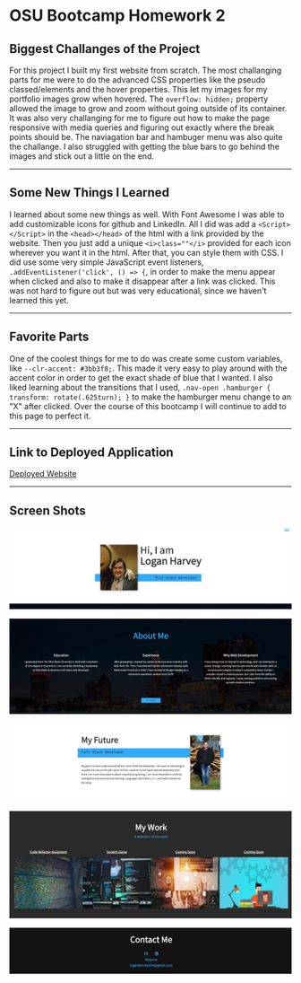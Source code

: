 # OSU Bootcamp Homework 2

## Biggest Challanges of the Project

For this project I built my first website from scratch. The most challanging parts for me were to do the advanced CSS properties like the pseudo classed/elements and the hover properties. This let my images for my portfolio images grow when hovered. The `overflow: hidden;` property allowed the image to grow and zoom without going outside of its container. It was also very challanging for me to figure out how to make the page responsive with media queries and figuring out exactly where the break points should be. The naviagation bar and hambuger menu was also quite the challange. I also struggled with getting the blue bars to go behind the images and stick out a little on the end. 

---
## Some New Things I Learned 

I learned about some new things as well. With Font Awesome I was able to add customizable icons for github and LinkedIn. All I did was add a `<Script></Script>` in the `<head></head>` of the html with a link provided by the website. Then you just add a unique `<i>class=""</i>` provided for each icon wherever you want it in the html. After that, you can style them with CSS. I did use some very simple JavaScript event listeners, `.addEventListener('click', () => {`, in order to make the menu appear when clicked and also to make it disappear after a link was clicked. This was not hard to figure out but was very educational, since we haven't learned this yet.

---
## Favorite Parts 

One of the coolest things for me to do was create some custom variables, like `--clr-accent: #3bb3f8;`. This made it very easy to play around with the accent color in order to get the exact shade of blue that I wanted. I also liked learning about the transitions that I used, `.nav-open .hamburger { transform: rotate(.625turn); }` to make the hamburger menu change to an "X" after clicked. Over the course of this bootcamp I will continue to add to this page to perfect it. 



---

## Link to Deployed Application


[Deployed Website](https://loganwh454.github.io/osu-bootcamp-homework-2/)


---




## Screen Shots

![Screen Shot of Deployed Website](images/screen-shot-1.png)

![Screen Shot of Deployed Website](images/screen-shot-2.png)

![Screen Shot of Deployed Website](images/screen-shot-3.png)

![Screen Shot of Deployed Website](images/screen-shot-4.png)

![Screen Shot of Deployed Website](images/screen-shot-5.png)


